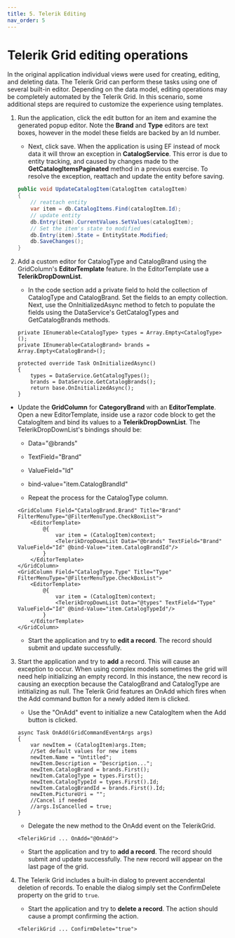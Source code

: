 ```yaml
---
title: 5. Telerik Editing
nav_order: 5
---
```


# Telerik Grid editing operations

In the original application individual views were used for creating, editing, and deleting data. The Telerik Grid can perform these tasks using one of several built-in editor. Depending on the data model, editing operations may be completely automated by the Telerik Grid. In this scenario, some additional steps are required to customize the experience using templates. 

1. Run the application, click the edit button for an item and examine the generated popup editor. Note the **Brand** and **Type** editors are text boxes, however in the model these fields are backed by an Id number.

    * Next, click save. When the application is using EF instead of mock data it will throw an exception in **CatalogService**. This error is due to entity tracking, and caused by changes made to the **GetCatalogItemsPaginated** method in a previous exercise. To resolve the exception, reattach and update the entity before saving.

    ```csharp
    public void UpdateCatalogItem(CatalogItem catalogItem)
    {
        // reattach entity
        var item = db.CatalogItems.Find(catalogItem.Id); 
        // update entity 
        db.Entry(item).CurrentValues.SetValues(catalogItem);
        // Set the item's state to modified 
        db.Entry(item).State = EntityState.Modified;
        db.SaveChanges();
    }
    ```

2. Add a custom editor for CatalogType and CatalogBrand using the GridColumn's **EditorTemplate** feature. In the EditorTemplate use a **TelerikDropDownList**.

    * In the code section add a private field to hold the collection of CatalogType and CatalogBrand. Set the fields to an empty collection. Next, use the OnInitializedAsync method to fetch to populate the fields using the DataService's GetCatalogTypes and GetCatalogBrands methods.

    ```razor
    private IEnumerable<CatalogType> types = Array.Empty<CatalogType>();
    private IEnumerable<CatalogBrand> brands = Array.Empty<CatalogBrand>();

    protected override Task OnInitializedAsync()
    {
        types = DataService.GetCatalogTypes();
        brands = DataService.GetCatalogBrands();
        return base.OnInitializedAsync();
    }
    ```

* Update the **GridColumn** for **CategoryBrand** with an **EditorTemplate**. Open a new EditorTemplate, inside use a razor code block to get the CatalogItem and bind its values to a **TelerikDropDownList**. The TelerikDropDownList's bindings should be:
    * Data="@brands"
    * TextField="Brand"
    * ValueField="Id"
    * bind-value="item.CatalogBrandId"
    
    * Repeat the process for the CatalogType column.

    ```razor
    <GridColumn Field="CatalogBrand.Brand" Title="Brand" FilterMenuType="@FilterMenuType.CheckBoxList">
        <EditorTemplate>
            @{
                var item = (CatalogItem)context;
                <TelerikDropDownList Data="@brands" TextField="Brand" ValueField="Id" @bind-Value="item.CatalogBrandId"/>
            }
        </EditorTemplate>
    </GridColumn>
    <GridColumn Field="CatalogType.Type" Title="Type" FilterMenuType="@FilterMenuType.CheckBoxList">
        <EditorTemplate>
            @{
                var item = (CatalogItem)context;
                <TelerikDropDownList Data="@types" TextField="Type" ValueField="Id" @bind-Value="item.CatalogTypeId"/>
            }
        </EditorTemplate>
    </GridColumn>
    ```

    * Start the application and try to **edit a record**. The record should submit and update successfully. 

3. Start the application and try to **add** a record. This will cause an exception to occur. When using complex models sometimes the grid will need help initializing an empty record. In this instance, the new record is causing an execption because the CatalogBrand and CatalogType are intitializing as null. The Telerik Grid features an OnAdd which fires when the Add command button for a newly added item is clicked.

    * Use the "OnAdd" event to initialize a new CatalogItem when the Add button is clicked.

    ```razor
    async Task OnAdd(GridCommandEventArgs args)
    {
        var newItem = (CatalogItem)args.Item;
        //Set default values for new items
        newItem.Name = "Untitled";
        newItem.Description = "Description...";
        newItem.CatalogBrand = brands.First();
        newItem.CatalogType = types.First();
        newItem.CatalogTypeId = types.First().Id;
        newItem.CatalogBrandId = brands.First().Id;
        newItem.PictureUri = "";
        //Cancel if needed
        //args.IsCancelled = true;
    }
    ```

    * Delegate the new method to the OnAdd event on the TelerikGrid.

    ```razor
    <TelerikGrid ... OnAdd="@OnAdd">
    ```

    * Start the application and try to **add a record**. The record should submit and update successfully. The new record will appear on the last page of the grid.

3. The Telerik Grid includes a built-in dialog to prevent accendental deletion of records. To enable the dialog simply set the ConfirmDelete property on the grid to `true`.

    * Start the application and try to **delete a record**. The action should cause a prompt confirming the action.

    ```razor
    <TelerikGrid ... ConfirmDelete="true">
    ```
